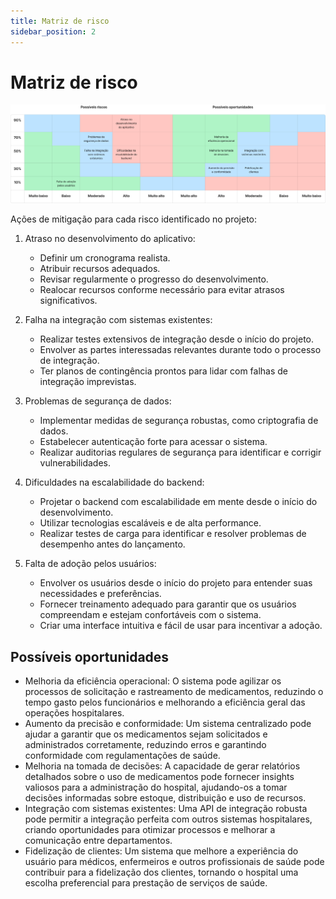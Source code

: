```yaml
---
title: Matriz de risco
sidebar_position: 2
---
```


# Matriz de risco


![matriz de risco](../../../static/img/matriz_de_risco.png)

Ações de mitigação para cada risco identificado no projeto:

1. Atraso no desenvolvimento do aplicativo:
   - Definir um cronograma realista.
   - Atribuir recursos adequados.
   - Revisar regularmente o progresso do desenvolvimento.
   - Realocar recursos conforme necessário para evitar atrasos significativos.

2. Falha na integração com sistemas existentes:
   - Realizar testes extensivos de integração desde o início do projeto.
   - Envolver as partes interessadas relevantes durante todo o processo de integração.
   - Ter planos de contingência prontos para lidar com falhas de integração imprevistas.

3. Problemas de segurança de dados:
   - Implementar medidas de segurança robustas, como criptografia de dados.
   - Estabelecer autenticação forte para acessar o sistema.
   - Realizar auditorias regulares de segurança para identificar e corrigir vulnerabilidades.

4. Dificuldades na escalabilidade do backend:
   - Projetar o backend com escalabilidade em mente desde o início do desenvolvimento.
   - Utilizar tecnologias escaláveis e de alta performance.
   - Realizar testes de carga para identificar e resolver problemas de desempenho antes do lançamento.

5. Falta de adoção pelos usuários:
   - Envolver os usuários desde o início do projeto para entender suas necessidades e preferências.
   - Fornecer treinamento adequado para garantir que os usuários compreendam e estejam confortáveis com o sistema.
   - Criar uma interface intuitiva e fácil de usar para incentivar a adoção.

## Possíveis oportunidades
- Melhoria da eficiência operacional: O sistema pode agilizar os processos de solicitação e rastreamento de medicamentos, reduzindo o tempo gasto pelos funcionários e melhorando a eficiência geral das operações hospitalares.
- Aumento da precisão e conformidade: Um sistema centralizado pode ajudar a garantir que os medicamentos sejam solicitados e administrados corretamente, reduzindo erros e garantindo conformidade com regulamentações de saúde.
- Melhoria na tomada de decisões: A capacidade de gerar relatórios detalhados sobre o uso de medicamentos pode fornecer insights valiosos para a administração do hospital, ajudando-os a tomar decisões informadas sobre estoque, distribuição e uso de recursos.
- Integração com sistemas existentes: Uma API de integração robusta pode permitir a integração perfeita com outros sistemas hospitalares, criando oportunidades para otimizar processos e melhorar a comunicação entre departamentos.
- Fidelização de clientes: Um sistema que melhore a experiência do usuário para médicos, enfermeiros e outros profissionais de saúde pode contribuir para a fidelização dos clientes, tornando o hospital uma escolha preferencial para prestação de serviços de saúde.